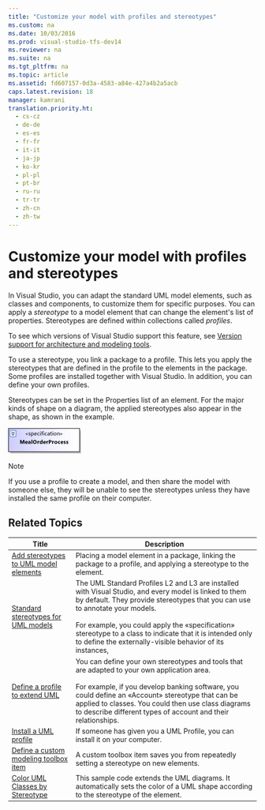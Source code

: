 ```yaml
---
title: "Customize your model with profiles and stereotypes"
ms.custom: na
ms.date: 10/03/2016
ms.prod: visual-studio-tfs-dev14
ms.reviewer: na
ms.suite: na
ms.tgt_pltfrm: na
ms.topic: article
ms.assetid: fd607157-0d3a-4583-a84e-427a4b2a5acb
caps.latest.revision: 18
manager: kamrani
translation.priority.ht: 
  - cs-cz
  - de-de
  - es-es
  - fr-fr
  - it-it
  - ja-jp
  - ko-kr
  - pl-pl
  - pt-br
  - ru-ru
  - tr-tr
  - zh-cn
  - zh-tw
---
```

# Customize your model with profiles and stereotypes
In Visual Studio, you can adapt the standard UML model elements, such as classes and components, to customize them for specific purposes. You can apply a *stereotype* to a model element that can change the element's list of properties. Stereotypes are defined within collections called *profiles*.  
  
 To see which versions of Visual Studio support this feature, see [Version support for architecture and modeling tools](../VS_IDE/What-s-new-for-design-in-Visual-Studio.md#VersionSupport).  
  
 To use a stereotype, you link a package to a profile. This lets you apply the stereotypes that are defined in the profile to the elements in the package. Some profiles are installed together with Visual Studio. In addition, you can define your own profiles.  
  
 Stereotypes can be set in the Properties list of an element. For the major kinds of shape on a diagram, the applied stereotypes also appear in the shape, as shown in the example.  
  
 ![A UML class with a stereotype.](../VS_IDE/media/UML_class_stereotype.png "UML_class_stereotype")  
  
> [!NOTE]
>  If you use a profile to create a model, and then share the model with someone else, they will be unable to see the stereotypes unless they have installed the same profile on their computer.  
  
## Related Topics  
  
|Title|Description|  
|-----------|-----------------|  
|[Add stereotypes to UML model elements](../VS_IDE/Add-stereotypes-to-UML-model-elements.md)|Placing a model element in a package, linking the package to a profile, and applying a stereotype to the element.|  
|[Standard stereotypes for UML models](../VS_IDE/Standard-stereotypes-for-UML-models.md)|The UML Standard Profiles L2 and L3 are installed with Visual Studio, and every model is linked to them by default. They provide stereotypes that you can use to annotate your models.<br /><br /> For example, you could apply the «specification» stereotype to a class to indicate that it is intended only to define the externally-visible behavior of its instances,|  
|[Define a profile to extend UML](../VS_IDE/Define-a-profile-to-extend-UML.md)|You can define your own stereotypes and tools that are adapted to your own application area.<br /><br /> For example, if you develop banking software, you could define an «Account» stereotype that can be applied to classes. You could then use class diagrams to describe different types of account and their relationships.|  
|[Install a UML profile](../VS_IDE/Install-a-UML-profile.md)|If someone has given you a UML Profile, you can install it on your computer.|  
|[Define a custom modeling toolbox item](../VS_IDE/Define-a-custom-modeling-toolbox-item.md)|A custom toolbox item saves you from repeatedly setting a stereotype on new elements.|  
|[Color UML Classes by Stereotype](http://code.msdn.microsoft.com/UML-Color-Classes-by-07de2b70)|This sample code extends the UML diagrams. It automatically sets the color of a UML shape according to the stereotype of the element.|